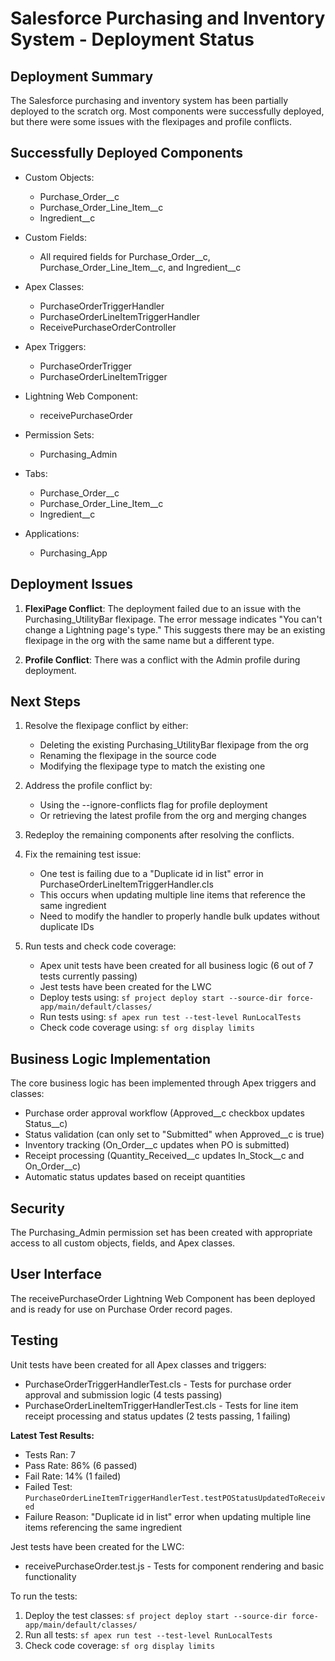 # Salesforce Purchasing and Inventory System - Deployment Status

## Deployment Summary

The Salesforce purchasing and inventory system has been partially deployed to the scratch org. Most components were successfully deployed, but there were some issues with the flexipages and profile conflicts.

## Successfully Deployed Components

- Custom Objects:
  - Purchase_Order__c
  - Purchase_Order_Line_Item__c
  - Ingredient__c

- Custom Fields:
  - All required fields for Purchase_Order__c, Purchase_Order_Line_Item__c, and Ingredient__c

- Apex Classes:
  - PurchaseOrderTriggerHandler
  - PurchaseOrderLineItemTriggerHandler
  - ReceivePurchaseOrderController

- Apex Triggers:
  - PurchaseOrderTrigger
  - PurchaseOrderLineItemTrigger

- Lightning Web Component:
  - receivePurchaseOrder

- Permission Sets:
  - Purchasing_Admin

- Tabs:
  - Purchase_Order__c
  - Purchase_Order_Line_Item__c
  - Ingredient__c

- Applications:
  - Purchasing_App

## Deployment Issues

1. **FlexiPage Conflict**: The deployment failed due to an issue with the Purchasing_UtilityBar flexipage. The error message indicates "You can't change a Lightning page's type." This suggests there may be an existing flexipage in the org with the same name but a different type.

2. **Profile Conflict**: There was a conflict with the Admin profile during deployment.

## Next Steps

1. Resolve the flexipage conflict by either:
   - Deleting the existing Purchasing_UtilityBar flexipage from the org
   - Renaming the flexipage in the source code
   - Modifying the flexipage type to match the existing one

2. Address the profile conflict by:
   - Using the --ignore-conflicts flag for profile deployment
   - Or retrieving the latest profile from the org and merging changes

3. Redeploy the remaining components after resolving the conflicts.

4. Fix the remaining test issue:
   - One test is failing due to a "Duplicate id in list" error in PurchaseOrderLineItemTriggerHandler.cls
   - This occurs when updating multiple line items that reference the same ingredient
   - Need to modify the handler to properly handle bulk updates without duplicate IDs

5. Run tests and check code coverage:
   - Apex unit tests have been created for all business logic (6 out of 7 tests currently passing)
   - Jest tests have been created for the LWC
   - Deploy tests using: `sf project deploy start --source-dir force-app/main/default/classes/`
   - Run tests using: `sf apex run test --test-level RunLocalTests`
   - Check code coverage using: `sf org display limits`

## Business Logic Implementation

The core business logic has been implemented through Apex triggers and classes:

- Purchase order approval workflow (Approved__c checkbox updates Status__c)
- Status validation (can only set to "Submitted" when Approved__c is true)
- Inventory tracking (On_Order__c updates when PO is submitted)
- Receipt processing (Quantity_Received__c updates In_Stock__c and On_Order__c)
- Automatic status updates based on receipt quantities

## Security

The Purchasing_Admin permission set has been created with appropriate access to all custom objects, fields, and Apex classes.

## User Interface

The receivePurchaseOrder Lightning Web Component has been deployed and is ready for use on Purchase Order record pages.

## Testing

Unit tests have been created for all Apex classes and triggers:
- PurchaseOrderTriggerHandlerTest.cls - Tests for purchase order approval and submission logic (4 tests passing)
- PurchaseOrderLineItemTriggerHandlerTest.cls - Tests for line item receipt processing and status updates (2 tests passing, 1 failing)

**Latest Test Results:**
- Tests Ran: 7
- Pass Rate: 86% (6 passed)
- Fail Rate: 14% (1 failed)
- Failed Test: `PurchaseOrderLineItemTriggerHandlerTest.testPOStatusUpdatedToReceived`
- Failure Reason: "Duplicate id in list" error when updating multiple line items referencing the same ingredient

Jest tests have been created for the LWC:
- receivePurchaseOrder.test.js - Tests for component rendering and basic functionality

To run the tests:
1. Deploy the test classes: `sf project deploy start --source-dir force-app/main/default/classes/`
2. Run all tests: `sf apex run test --test-level RunLocalTests`
3. Check code coverage: `sf org display limits`
